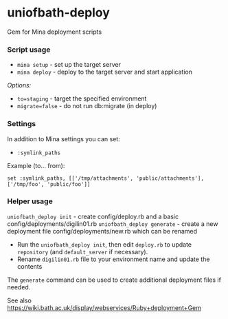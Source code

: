 uniofbath-deploy
==========

Gem for Mina deployment scripts

### Script usage

* `mina setup` - set up the target server
* `mina deploy` - deploy to the target server and start application

*Options:*

* `to=staging` - target the specified environment
* `migrate=false` - do not run db:migrate (in deploy)

### Settings

In addition to Mina settings you can set:

* `:symlink_paths`

Example (to... from):

```
set :symlink_paths, [['/tmp/attachments', 'public/attachments'], ['/tmp/foo', 'public/foo']]
```

### Helper usage

`uniofbath_deploy init` - create config/deploy.rb and a basic config/deployments/digilin01.rb
`uniofbath_deploy generate` - create a new deployment file config/deployments/new.rb which can be renamed

* Run the `uniofbath_deploy init`, then edit `deploy.rb` to update `repository` (and `default_server` if necessary).
* Rename `digilin01.rb` file to your environment name and update the contents

The `generate` command can be used to create additional deployment files if needed.

See also https://wiki.bath.ac.uk/display/webservices/Ruby+deployment+Gem
